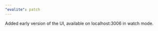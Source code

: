```yaml
---
"evalite": patch
---
```


Added early version of the UI, available on localhost:3006 in watch mode.
